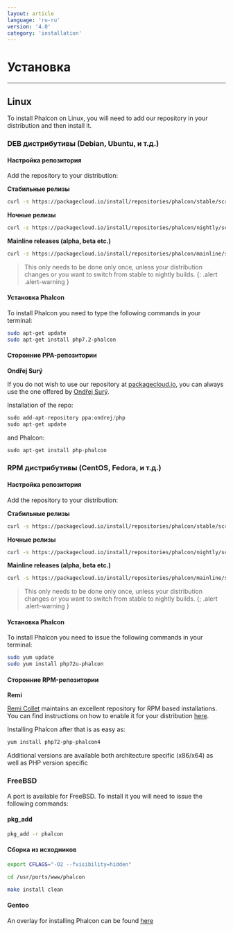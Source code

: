 ```yaml
---
layout: article
language: 'ru-ru'
version: '4.0'
category: 'installation'
---
```

# Установка

* * *

## Linux

To install Phalcon on Linux, you will need to add our repository in your distribution and then install it.

### DEB дистрибутивы (Debian, Ubuntu, и т.д.)

#### Настройка репозитория

Add the repository to your distribution:

**Стабильные релизы**

```bash
curl -s https://packagecloud.io/install/repositories/phalcon/stable/script.deb.sh | sudo bash
```

**Ночные релизы**

```bash
curl -s https://packagecloud.io/install/repositories/phalcon/nightly/script.deb.sh | sudo bash
```

**Mainline releases (alpha, beta etc.)**

```bash
curl -s https://packagecloud.io/install/repositories/phalcon/mainline/script.deb.sh | sudo bash
```

> This only needs to be done only once, unless your distribution changes or you want to switch from stable to nightly builds. {: .alert .alert-warning }

#### Установка Phalcon

To install Phalcon you need to type the following commands in your terminal:

```bash
sudo apt-get update
sudo apt-get install php7.2-phalcon
```

#### Сторонние PPA-репозитории

**Ondřej Surý**

If you do not wish to use our repository at [packagecloud.io](https://packagecloud.io/phalcon), you can always use the one offered by [Ondřej Surý](https://launchpad.net/~ondrej/+archive/ubuntu/php/).

Installation of the repo:

```php
sudo add-apt-repository ppa:ondrej/php
sudo apt-get update
```

and Phalcon:

```php
sudo apt-get install php-phalcon
```

### RPM дистрибутивы (CentOS, Fedora, и т.д.)

#### Настройка репозитория

Add the repository to your distribution:

**Стабильные релизы**

```bash
curl -s https://packagecloud.io/install/repositories/phalcon/stable/script.rpm.sh | sudo bash
```

**Ночные релизы**

```bash
curl -s https://packagecloud.io/install/repositories/phalcon/nightly/script.rpm.sh | sudo bash
```

**Mainline releases (alpha, beta etc.)**

```bash
curl -s https://packagecloud.io/install/repositories/phalcon/mainline/script.rpm.sh | sudo bash
```

> This only needs to be done only once, unless your distribution changes or you want to switch from stable to nightly builds. {; .alert .alert-warning }

#### Установка Phalcon

To install Phalcon you need to issue the following commands in your terminal:

```bash
sudo yum update
sudo yum install php72u-phalcon
```

#### Сторонние RPM-репозитории

**Remi**

[Remi Collet](https://github.com/remicollet) maintains an excellent repository for RPM based installations. You can find instructions on how to enable it for your distribution [here](https://blog.remirepo.net/pages/Config-en).

Installing Phalcon after that is as easy as:

```bash
yum install php72-php-phalcon4
```

Additional versions are available both architecture specific (x86/x64) as well as PHP version specific

### FreeBSD

A port is available for FreeBSD. To install it you will need to issue the following commands:

#### pkg_add

```bash
pkg_add -r phalcon
```

#### Сборка из исходников

```bash
export CFLAGS="-O2 --fvisibility=hidden"

cd /usr/ports/www/phalcon

make install clean
```

<a name='installation-gentoo'></a>

#### Gentoo

An overlay for installing Phalcon can be found [here](https://github.com/smoke/phalcon-gentoo-overlay)